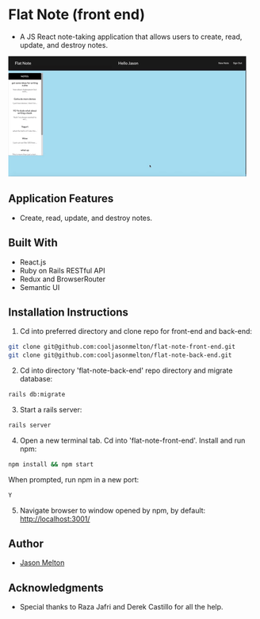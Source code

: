 # Flat Note (front end)
* A JS React note-taking application that allows users to create, read, update, and destroy notes.  

![demo-of-app](https://github.com/cooljasonmelton/flat-note-front-end/blob/master/Animated%20GIF-downsized_large%20(1).gif?raw=true)​

## Application Features
* Create, read, update, and destroy notes. 

## Built With​
* React.js
* Ruby on Rails RESTful API
* Redux and BrowserRouter
* Semantic UI
​
## Installation Instructions
1. Cd into preferred directory and clone repo for front-end and back-end:
```bash
git clone git@github.com:cooljasonmelton/flat-note-front-end.git
git clone git@github.com:cooljasonmelton/flat-note-back-end.git
```
2. Cd into directory 'flat-note-back-end' repo directory and migrate database:
```bash
rails db:migrate
```
3. Start a rails server:
```bash
rails server
```
4. Open a new terminal tab. Cd into 'flat-note-front-end'. Install and run npm:
```bash
npm install && npm start
```
When prompted, run npm in a new port:
```bash
Y
```
5. Navigate browser to window opened by npm, by default: <a href='http://localhost:3001/'> http://localhost:3001/ </a> 

## Author
* <a href='https://github.com/cooljasonmelton'> Jason Melton</a>

## Acknowledgments
* Special thanks to Raza Jafri and Derek Castillo for all the help.




